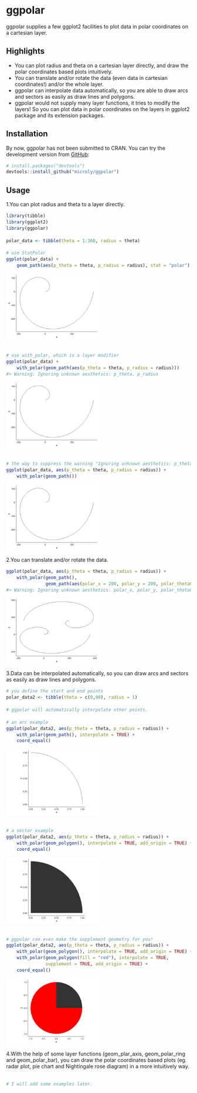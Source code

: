 
<!-- README.md is generated from README.Rmd. Please edit that file -->

# ggpolar

<!-- badges: start -->

<!-- badges: end -->

ggpolar supplies a few ggplot2 facilities to plot data in polar
coordinates on a cartesian layer.

## Highlights

  - You can plot radius and theta on a cartesian layer directly, and
    draw the polar coordinates based plots intuitively.
  - You can translate and/or rotate the data (even data in cartesian
    coordinates\!) and/or the whole layer.
  - ggpolar can interpolate data automatically, so you are able to draw
    arcs and sectors as easily as draw lines and polygons.
  - ggpolar would not supply many layer functions, it tries to modify
    the layers\! So you can plot data in polar coordinates on the layers
    in ggplot2 package and its extension packages.

## Installation

By now, ggpolar has not been submitted to CRAN. You can try the
development version from [GitHub](https://github.com/):

``` r
# install.packages("devtools")
devtools::install_github("microly/ggpolar")
```

## Usage

1.You can plot radius and theta to a layer directly.

``` r
library(tibble)
library(ggplot2)
library(ggpolar)

polar_data <- tibble(theta = 1:360, radius = theta)

# use StatPolar
ggplot(polar_data) + 
    geom_path(aes(p_theta = theta, p_radius = radius), stat = "polar")
```

<img src="man/figures/README-map_radius_theta-1.png" width="50%" />

``` r

# use with_polar, which is a layer modifier
ggplot(polar_data) + 
    with_polar(geom_path(aes(p_theta = theta, p_radius = radius)))
#> Warning: Ignoring unknown aesthetics: p_theta, p_radius
```

<img src="man/figures/README-map_radius_theta-2.png" width="50%" />

``` r

# the way to suppress the warning "Ignoring unknown aesthetics: p_theta, p_radius":
ggplot(polar_data, aes(p_theta = theta, p_radius = radius)) + 
    with_polar(geom_path())
```

<img src="man/figures/README-map_radius_theta-3.png" width="50%" />

2.You can translate and/or rotate the data.

``` r
ggplot(polar_data, aes(p_theta = theta, p_radius = radius)) + 
    with_polar(geom_path(),
               geom_path(aes(polar_x = 200, polar_y = 200, polar_theta0 = 180)))
#> Warning: Ignoring unknown aesthetics: polar_x, polar_y, polar_theta0
```

<img src="man/figures/README-translate_rotate-1.png" width="50%" />

3.Data can be interpolated automatically, so you can draw arcs and
sectors as easily as draw lines and polygons.

``` r
# you define the start and end points
polar_data2 <- tibble(theta = c(0,90), radius = 1)

# ggpolar will automatically interpolate other points.

# an arc example
ggplot(polar_data2, aes(p_theta = theta, p_radius = radius)) + 
    with_polar(geom_path(), interpolate = TRUE) + 
    coord_equal()
```

<img src="man/figures/README-interpolation-1.png" width="50%" />

``` r

# a sector example
ggplot(polar_data2, aes(p_theta = theta, p_radius = radius)) + 
    with_polar(geom_polygon(), interpolate = TRUE, add_origin = TRUE) + 
    coord_equal()
```

<img src="man/figures/README-interpolation-2.png" width="50%" />

``` r

# ggpolar can even make the supplement geometry for you! 
ggplot(polar_data2, aes(p_theta = theta, p_radius = radius)) + 
    with_polar(geom_polygon(), interpolate = TRUE, add_origin = TRUE) +
    with_polar(geom_polygon(fill = "red"), interpolate = TRUE, 
               supplement = TRUE, add_origin = TRUE) +
    coord_equal()
```

<img src="man/figures/README-interpolation-3.png" width="50%" />

4.With the help of some layer functions (geom\_plar\_axis,
geom\_polar\_ring and geom\_polar\_bar), you can draw the polar
coordinates based plots (eg. radar plot, pie chart and Nightingale rose
diagram) in a more intuitively way.

``` r

# I will add some examples later.
```
